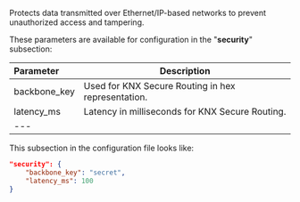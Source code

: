Protects data transmitted over Ethernet/IP-based networks to prevent unauthorized access and tampering.

These parameters are available for configuration in the "**security**" subsection:

| **Parameter** | **Description**                                    |
|:--------------|----------------------------------------------------|
| backbone_key  | Used for KNX Secure Routing in hex representation. |
| latency_ms    | Latency in milliseconds for KNX Secure Routing.    |
| ---           |                                                    |

This subsection in the configuration file looks like:

```json
"security": {
    "backbone_key": "secret",
    "latency_ms": 100
}
```
